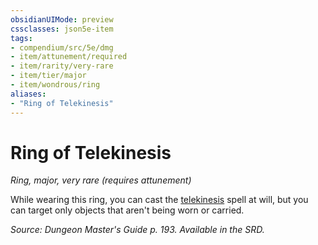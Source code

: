 ```yaml
---
obsidianUIMode: preview
cssclasses: json5e-item
tags:
- compendium/src/5e/dmg
- item/attunement/required
- item/rarity/very-rare
- item/tier/major
- item/wondrous/ring
aliases: 
- "Ring of Telekinesis"
---
```

# Ring of Telekinesis
*Ring, major, very rare (requires attunement)*  


While wearing this ring, you can cast the [telekinesis](telekinesis.md) spell at will, but you can target only objects that aren't being worn or carried.

*Source: Dungeon Master's Guide p. 193. Available in the SRD.*